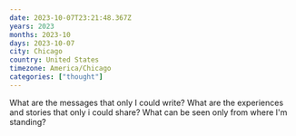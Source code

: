 ```yaml
---
date: 2023-10-07T23:21:48.367Z
years: 2023
months: 2023-10
days: 2023-10-07
city: Chicago
country: United States
timezone: America/Chicago
categories: ["thought"]
---
```

What are the messages that only I could write? What are the experiences and stories that only i could share? What can be seen only from where I'm standing?
